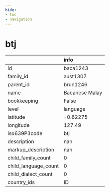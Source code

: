 ```yaml
---
hide:
- toc
- navigation
---
```

# btj
|                      | info           |
|:---------------------|:---------------|
| id                   | baca1243       |
| family_id            | aust1307       |
| parent_id            | brun1246       |
| name                 | Bacanese Malay |
| bookkeeping          | False          |
| level                | language       |
| latitude             | -0.62275       |
| longitude            | 127.49         |
| iso639P3code         | btj            |
| description          | nan            |
| markup_description   | nan            |
| child_family_count   | 0              |
| child_language_count | 0              |
| child_dialect_count  | 0              |
| country_ids          | ID             |